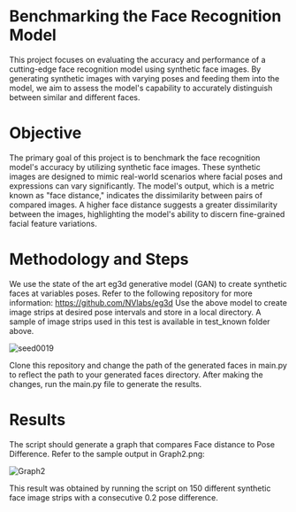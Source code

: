 # Benchmarking the Face Recognition Model
This project focuses on evaluating the accuracy and performance of a cutting-edge face recognition model 
using synthetic face images. By generating synthetic images with varying poses and feeding them into the model,
we aim to assess the model's capability to accurately distinguish between similar and different faces.


# Objective
The primary goal of this project is to benchmark the face recognition model's accuracy by utilizing synthetic face images. 
These synthetic images are designed to mimic real-world scenarios where facial poses and expressions can vary significantly. 
The model's output, which is a metric known as "face distance," indicates the dissimilarity between pairs of compared images. 
A higher face distance suggests a greater dissimilarity between the images, highlighting the model's ability to discern fine-grained facial feature variations.

# Methodology and Steps 
We use the state of the art eg3d generative model (GAN) to create synthetic faces at variables poses.
Refer to the following repository for more information:
https://github.com/NVlabs/eg3d
Use the above model to create image strips at desired pose intervals and store in a local directory.
A sample of image strips used in this test is available in test_known folder above.

![seed0019](https://github.com/raahimabsar/facerec/assets/93063004/554cd8c6-9335-4a41-ae13-bc55576c2fc8)

Clone this repository and change the path of the generated faces in 
main.py to reflect the path to your generated faces directory. 
After making the changes, run the main.py file to generate the results.

# Results
The script should generate a graph that compares Face distance to Pose Difference.
Refer to the sample output in Graph2.png:

![Graph2](https://github.com/raahimabsar/facerec/assets/93063004/3275bfa2-cc7e-46c0-8b42-359824868460)


This result was obtained by running the script 
on 150 different synthetic face image strips with a consecutive 0.2 pose difference. 


